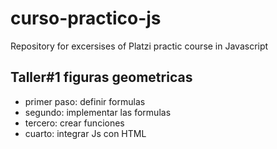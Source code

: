 # curso-practico-js
Repository for excersises of Platzi practic course in Javascript


## Taller#1 figuras geometricas

- primer paso: definir formulas
- segundo: implementar las formulas
- tercero: crear funciones
- cuarto: integrar Js con HTML